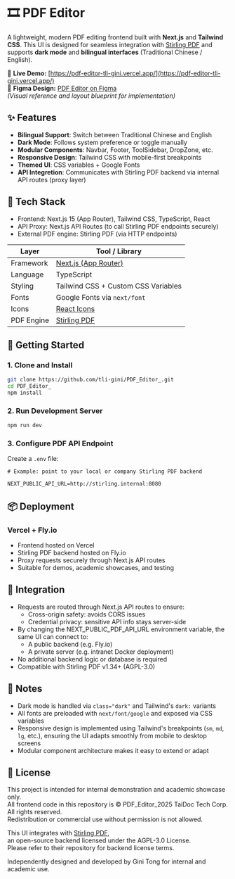 # 🎞️ PDF Editor

A lightweight, modern PDF editing frontend built with **Next.js** and **Tailwind CSS**. This UI is designed for seamless integration with [Stirling PDF](https://github.com/Stirling-Tools/Stirling-PDF) and supports **dark mode** and **bilingual interfaces** (Traditional Chinese / English).

🔗 **Live Demo:** [https://pdf-editor-tli-gini.vercel.app/](https://pdf-editor-tli-gini.vercel.app/)  
🎨 **Figma Design:** [PDF Editor on Figma](https://www.figma.com/design/aVkvVBivXbpm9H7WLqbM2j/PDF_Editor_?node-id=113-3&t=BMkNqFFrI0n2eWzX-1)  
_(Visual reference and layout blueprint for implementation)_

## ✨ Features

- **Bilingual Support**: Switch between Traditional Chinese and English
- **Dark Mode**: Follows system preference or toggle manually
- **Modular Components**: Navbar, Footer, ToolSidebar, DropZone, etc.
- **Responsive Design**: Tailwind CSS with mobile-first breakpoints
- **Themed UI**: CSS variables + Google Fonts
- **API Integretion**: Communicates with Stirling PDF backend via internal API routes (proxy layer)

## 🧰 Tech Stack

- Frontend: Next.js 15 (App Router), Tailwind CSS, TypeScript, React
- API Proxy: Next.js API Routes (to call Stirling PDF endpoints securely)
- External PDF engine: Stirling PDF (via HTTP endpoints)

| **Layer**  | **Tool / Library**                                             |
| ---------- | -------------------------------------------------------------- |
| Framework  | [Next.js (App Router)](https://nextjs.org/docs/app)            |
| Language   | TypeScript                                                     |
| Styling    | Tailwind CSS + Custom CSS Variables                            |
| Fonts      | Google Fonts via `next/font`                                   |
| Icons      | [React Icons](https://react-icons.github.io/react-icons/)      |
| PDF Engine | [Stirling PDF](https://github.com/Stirling-Tools/Stirling-PDF) |

## 🚀 Getting Started

### 1. Clone and Install

```bash
git clone https://github.com/tli-gini/PDF_Editor_.git
cd PDF_Editor_
npm install
```

### 2. Run Development Server

```bash
npm run dev
```

### 3. Configure PDF API Endpoint

Create a `.env` file:

```env
# Example: point to your local or company Stirling PDF backend

NEXT_PUBLIC_API_URL=http://stirling.internal:8080

```

## 📦 Deployment

### Vercel + Fly.io

- Frontend hosted on Vercel
- Stirling PDF backend hosted on Fly.io
- Proxy requests securely through Next.js API routes
- Suitable for demos, academic showcases, and testing

## 🧩 Integration

- Requests are routed through Next.js API routes to ensure:
  - Cross-origin safety: avoids CORS issues
  - Credential privacy: sensitive API info stays server-side
- By changing the NEXT_PUBLIC_PDF_API_URL environment variable, the same UI can connect to:
  - A public backend (e.g. Fly.io)
  - A private server (e.g. intranet Docker deployment)
- No additional backend logic or database is required
- Compatible with Stirling PDF v1.34+ (AGPL-3.0)

## 📝 Notes

- Dark mode is handled via `class="dark"` and Tailwind's `dark:` variants
- All fonts are preloaded with `next/font/google` and exposed via CSS variables
- Responsive design is implemented using Tailwind's breakpoints (`sm`, `md`, `lg`, etc.), ensuring the UI adapts smoothly from mobile to desktop screens
- Modular component architecture makes it easy to extend or adapt

## 📜 License

This project is intended for internal demonstration and academic showcase only.  
All frontend code in this repository is © PDF_Editor_2025 TaiDoc Tech Corp. All rights reserved.  
Redistribution or commercial use without permission is not allowed.

This UI integrates with [Stirling PDF](https://github.com/Stirling-Tools/Stirling-PDF),  
an open-source backend licensed under the AGPL-3.0 License.  
Please refer to their repository for backend license terms.

Independently designed and developed by Gini Tong for internal and academic use.
